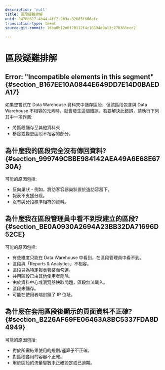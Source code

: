 ```yaml
---
description: 'null'
title: 區段疑難排解
uuid: 8476d617-4b44-4ff2-9b3a-02685f666afc
translation-type: tm+mt
source-git-commit: 16ba0b12e0f70112f4c10804d0a13c278388ecc2

---
```



# 區段疑難排解

## Error: "Incompatible elements in this segment" {#section_B167EE10A0844E649DD7E14D0BAEDA17}

如果您嘗試在 Data Warehouse 資料夾中儲存區段，但該區段包含與 Data Warehouse 不相容的元素時，就會發生這個錯誤。若要解決此錯誤，請執行下列其中一項作業:

* 將區段儲存至其他資料夾
* 移除或變更區段不相容的部分。

## 為什麼我的區段完全沒有傳回資料? {#section_999749CBBE984142AEA49A6E68E6730A}

可能的原因包括:

* 反向巢狀 - 例如，將訪客容器巢狀置於造訪容器下。
* 報表不支援分段。
* 沒有與分段標準相符的資料。

## 為什麼我在區段管理員中看不到我建立的區段? {#section_BE0A0930A2694A23BB32DA71696D52CE}

可能的原因包括:

* 有些維度只能在 Data Warehouse 中看到，在區段管理員中看不到。
* 區段與「Reports &amp; Analytics」不相容。
* 區段只為特定報表套裝而勾選。
* 共用區段已由其他使用者刪除。
* 由於資料中心或瀏覽器快取問題，區段無法載入。
* 區段未儲存。
* 可能在使用者端封鎖了 IP 位址。

## 為什麼在套用區段後顯示的頁面資料不正確? {#section_B226AF69FE06463A8BC5337FDA8D4949}

可能的原因包括:

* 對於所需結果使用的規則/運算子不正確。
* 對區段套用的容器不正確。
* 用於區段的流量變數未正確設定或已過期。

